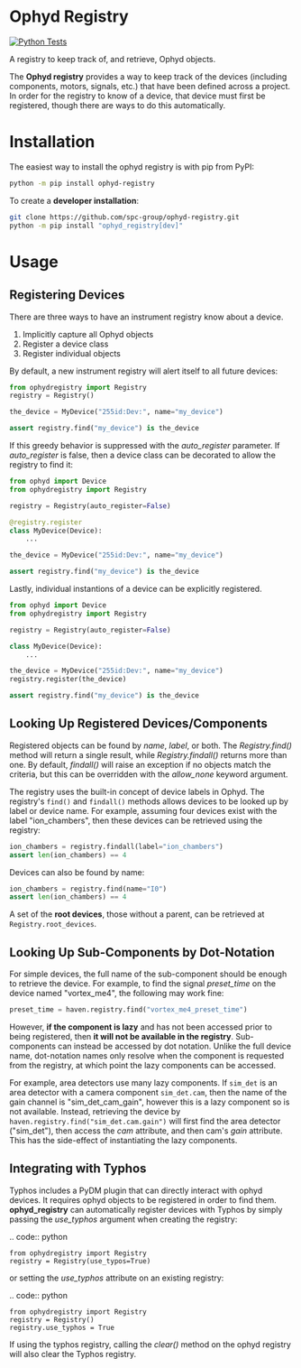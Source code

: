 # Ophyd Registry

[![Python Tests](https://github.com/spc-group/ophyd-registry/actions/workflows/ci.yml/badge.svg)](https://github.com/spc-group/ophyd-registry/actions/workflows/ci.yml)

A registry to keep track of, and retrieve, Ophyd objects.

The **Ophyd registry** provides a way to keep track of the devices
(including components, motors, signals, etc.) that have been defined
across a project. In order for the registry to know of a device, that
device must first be registered, though there are ways to do this
automatically.

Installation
============

The easiest way to install the ophyd registry is with pip from PyPI:

```bash
python -m pip install ophyd-registry
```

To create a **developer installation**:

```bash
git clone https://github.com/spc-group/ophyd-registry.git
python -m pip install "ophyd_registry[dev]"
```

Usage
=====

Registering Devices
-------------------

There are three ways to have an instrument registry know about a
device.

1. Implicitly capture all Ophyd objects
2. Register a device class
3. Register individual objects

By default, a new instrument registry will alert itself to all future
devices:

```python
from ophydregistry import Registry
registry = Registry()

the_device = MyDevice("255id:Dev:", name="my_device")

assert registry.find("my_device") is the_device
```

If this greedy behavior is suppressed with the *auto_register*
parameter. If *auto_register* is false, then a device class can be
decorated to allow the registry to find it:

```python
from ophyd import Device
from ophydregistry import Registry

registry = Registry(auto_register=False)

@registry.register
class MyDevice(Device):
    ...

the_device = MyDevice("255id:Dev:", name="my_device")

assert registry.find("my_device") is the_device
```

Lastly, individual instantions of a device can be explicitly
registered.

```python
from ophyd import Device
from ophydregistry import Registry

registry = Registry(auto_register=False)

class MyDevice(Device):
    ...

the_device = MyDevice("255id:Dev:", name="my_device")
registry.register(the_device)

assert registry.find("my_device") is the_device
```

Looking Up Registered Devices/Components
----------------------------------------

Registered objects can be found by *name*, *label*, or both. The
*Registry.find()* method will return a single result, while
*Registry.findall()* returns more than one. By default, *findall()*
will raise an exception if no objects match the criteria, but this can
be overridden with the *allow_none* keyword argument.

The registry uses the built-in concept of device labels in Ophyd. The
registry's ``find()`` and ``findall()`` methods allows devices to be
looked up by label or device name. For example, assuming four devices
exist with the label "ion_chambers", then these devices can be
retrieved using the registry:

```python
ion_chambers = registry.findall(label="ion_chambers")
assert len(ion_chambers) == 4
```

Devices can also be found by name:

```python
ion_chambers = registry.find(name="I0")
assert len(ion_chambers) == 4
```

A set of the **root devices**, those without a parent, can be
retrieved at ``Registry.root_devices``.

Looking Up Sub-Components by Dot-Notation
-----------------------------------------

For simple devices, the full name of the sub-component should be
enough to retrieve the device. For example, to find the signal
*preset_time* on the device named "vortex_me4", the following may work
fine:

```python
preset_time = haven.registry.find("vortex_me4_preset_time")
```

However, **if the component is lazy** and has not been accessed prior
to being registered, then **it will not be available in the
registry**. Sub-components can instead be accessed by dot
notation. Unlike the full device name, dot-notation names only resolve
when the component is requested from the registry, at which point the
lazy components can be accessed.

For example, area detectors use many lazy components. If ``sim_det``
is an area detector with a camera component ``sim_det.cam``, then the
name of the gain channel is "sim_det_cam_gain", however this is a lazy
component so is not available. Instead, retrieving the device by
``haven.registry.find("sim_det.cam.gain")`` will first find the area
detector ("sim_det"), then access the *cam* attribute, and then cam's
*gain* attribute. This has the side-effect of instantiating the lazy
components.


Integrating with Typhos
-----------------------

Typhos includes a PyDM plugin that can directly interact with ophyd
devices. It requires ophyd objects to be registered in order to find
them. **ophyd_registry** can automatically register devices with
Typhos by simply passing the *use_typhos* argument when creating the
registry:

.. code:: python
    
    from ophydregistry import Registry
    registry = Registry(use_typos=True)

or setting the *use_typhos* attribute on an existing registry:

.. code:: python
    
    from ophydregistry import Registry
    registry = Registry()
    registry.use_typhos = True

If using the typhos registry, calling the *clear()* method on the
ophyd registry will also clear the Typhos registry.
